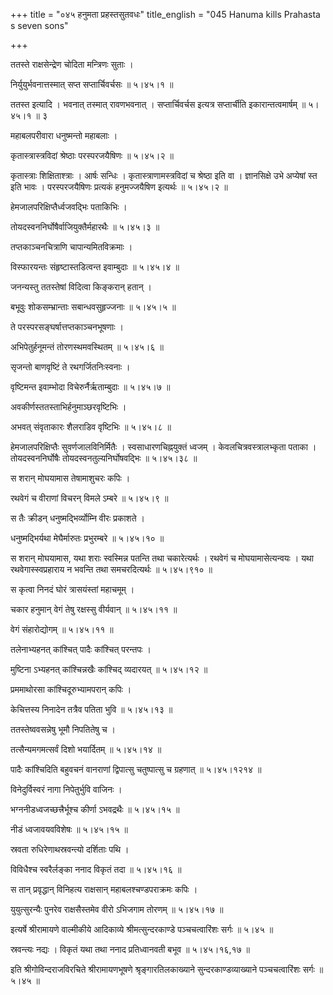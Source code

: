 +++
title = "०४५ हनुमता प्रहस्तसुतवधः"
title_english = "045 Hanuma kills Prahasta s seven sons"

+++


ततस्ते राक्षसेन्द्रेण चोदिता मन्त्रिणः सुताः ।  

निर्युयुर्भवनात्तस्मात् सप्त सप्तार्चिवर्चसः  ॥  ५।४५।१ ॥   

ततस्त इत्यादि । भवनात् तस्मात् रावणभवनात् । सप्तार्चिवर्चस इत्यत्र
सप्तार्चीति इकारान्तत्वमार्षम्  ॥  ५।४५।१ ॥ ३  

  

महाबलपरीवारा धनुष्मन्तो महाबलाः ।  

कृतास्त्रास्त्रविदां श्रेष्ठाः परस्परजयैषिणः  ॥  ५।४५।२ ॥   

कृतास्त्राः शिक्षिताश्त्राः । आर्षः सन्धिः । कृतास्त्राणामस्त्रविदां च
श्रेष्ठा इति वा । ज्ञानसिक्षे उभे अप्येषां स्त इति भावः । परस्परजयैषिणः
प्रत्यकं हनुमज्जयैषिण इत्यर्थः  ॥  ५।४५।२ ॥   

  

हेमजालपरिक्षिप्तैर्ध्वजवद्भिः पताकिभिः ।  

तोयदस्वननिर्घोषैर्वाजियुक्तैर्महारथैः  ॥  ५।४५।३ ॥   

तप्तकाञ्चनचित्राणि चापान्यमितविक्रमाः ।  

विस्फारयन्तः संहृष्टास्तडित्वन्त इवाम्बुदाः  ॥  ५।४५।४ ॥   

जनन्यस्तु ततस्तेषां विदित्वा किङ्करान् हतान् ।  

बभूवुः शोकसम्भ्रान्ताः सबान्धवसुहृज्जनाः  ॥  ५।४५।५ ॥   

ते परस्परसङ्घर्षात्तप्तकाञ्चनभूषणाः ।  

अभिपेतुर्हनूमन्तं तोरणस्थमवस्थितम्  ॥  ५।४५।६ ॥   

सृजन्तो बाणवृष्टिं ते रथगर्जितनिःस्वनाः ।  

वृष्टिमन्त इवाम्भोदा विचेरुर्नैर्ऋताम्बुदाः  ॥  ५।४५।७ ॥   

अवकीर्णस्ततस्ताभिर्हनुमाञ्छरवृष्टिभिः ।  

अभवत् संवृताकारः शैलराडिव वृष्टिभिः  ॥  ५।४५।८ ॥   

हेमजालपरिक्षिप्तैः सुवर्णजालविनिर्मितैः । स्वसाधारणचिह्नयुक्तं ध्वजम् ।
केवलचित्रवस्त्रालभ्कृता पताका । तोयदस्वननिर्घोषैः
तोयदस्वनतुल्यनिर्घोषवद्भिः  ॥  ५।४५।३८ ॥   

  

स शरान् मोघयामास तेषामाशुचरः कपिः ।  

रथवेगं च वीराणां विचरन् विमले ऽम्बरे  ॥  ५।४५।९ ॥   

स तैः क्रीडन् धनुष्मद्भिर्व्योम्नि वीरः प्रकाशते ।  

धनुष्मद्भिर्यथा मेघैर्मारुतः प्रभुरम्बरे  ॥  ५।४५।१० ॥   

स शरान् मोघयामास, यथा शराः स्वस्मिन्न पतन्ति तथा चकारेत्यर्थः । रथवेगं च
मोघयामासेत्यन्वयः । यथा रथवेगास्स्वप्रहाराय न भवन्ति तथा समचरदित्यर्थः
 ॥  ५।४५।९१० ॥   

  

स कृत्वा निनदं घोरं त्रासयंस्तां महाचमूम् ।  

चकार हनुमान् वेगं तेषु रक्षस्सु वीर्यवान्  ॥  ५।४५।११ ॥   

वेगं संहारोद्योगम्  ॥  ५।४५।११ ॥   

  

तलेनाभ्यहनत् कांश्चित् पादैः कांश्चित् परन्तपः ।  

मुष्टिना ऽभ्यहनत् कांश्चिन्नखैः कांश्चिद् व्यदारयत्  ॥  ५।४५।१२ ॥   

प्रममाथोरसा कांश्चिदूरुभ्यामपरान् कपिः ।  

केचित्तस्य निनादेन तत्रैव पतिता भुवि  ॥  ५।४५।१३ ॥   

ततस्तेष्ववसन्नेषु भूमौ निपतितेषु च ।  

तत्सैन्यमगमत्सर्वं दिशो भयार्दितम्  ॥  ५।४५।१४ ॥   

पादैः कांश्चिदिति बहुवचनं वानराणां द्विपात्सु चतुष्पात्सु च ग्रहणात्  ॥ 
५।४५।१२१४ ॥   

  

विनेदुर्विस्वरं नागा निपेतुर्भुवि वाजिनः ।  

भग्ननीडध्वजच्छत्त्रैर्भूश्च कीर्णा ऽभवद्रथैः  ॥  ५।४५।१५ ॥   

नीडं ध्वजावयवविशेषः  ॥  ५।४५।१५ ॥   

  

स्रवता रुधिरेणाथस्रवन्त्यो दर्शिताः पथि ।  

विविधैश्च स्वरैर्लङ्का ननाद विकृतं तदा  ॥  ५।४५।१६ ॥   

स तान् प्रवृद्धान् विनिहत्य राक्षसान् महाबलश्चण्डपराक्रमः कपिः ।  

युयुत्सुरन्यैः पुनरेव राक्षसैस्तमेव वीरो ऽभिजगाम तोरणम्  ॥  ५।४५।१७ ॥   

इत्यर्षे श्रीरामायणे वाल्मीकीये आदिकाव्ये श्रीमत्सुन्दरकाण्डे
पञ्चचत्वारिंशः सर्गः  ॥  ५।४५ ॥   

स्रवन्त्यः नद्यः । विकृतं यथा तथा ननाद प्रतिध्वानवती बभूव  ॥ 
५।४५।१६,१७ ॥   

इति श्रीगोविन्दराजविरचिते श्रीरामायणभूषणे श्रृङ्गारतिलकाख्याने
सुन्दरकाण्डव्याख्याने पञ्चचत्वारिंशः सर्गः  ॥  ५।४५ ॥   


